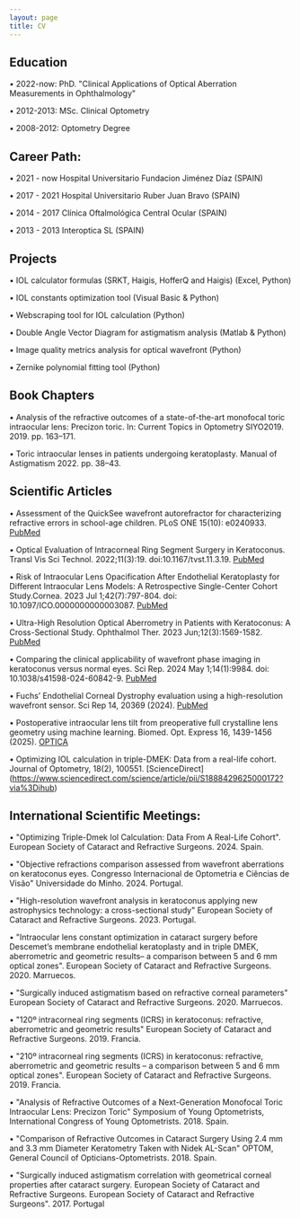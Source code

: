 ```yaml
---
layout: page
title: CV
---
```

## Education 

•	2022-now: PhD. "Clinical Applications of Optical Aberration Measurements in Ophthalmology"

•	2012-2013: MSc. Clinical Optometry

•	2008-2012: Optometry Degree 


## Career Path:

•	2021 - now	 Hospital Universitario Fundacion Jiménez Díaz (SPAIN)

•	2017 - 2021  Hospital Universitario Ruber Juan Bravo (SPAIN)

•	2014 - 2017  Clínica Oftalmológica Central Ocular (SPAIN)

•	2013 - 2013  Interoptica SL (SPAIN)

## Projects

• 	IOL calculator formulas (SRKT, Haigis, HofferQ and Haigis) (Excel, Python)

•	IOL constants optimization tool (Visual Basic & Python)

•	Webscraping tool for IOL calculation (Python)

•	Double Angle Vector Diagram for astigmatism analysis (Matlab & Python)

•	Image quality metrics analysis for optical wavefront (Python)

•	Zernike polynomial fitting tool (Python)


## Book Chapters
•	Analysis of the refractive outcomes of a state-of-the-art monofocal toric intraocular lens: Precizon toric.
In: Current Topics in Optometry SIYO2019. 2019. pp. 163–171.

•	Toric intraocular lenses in patients undergoing keratoplasty.
Manual of Astigmatism 2022. pp. 38–43.

## Scientific Articles

•	Assessment of the QuickSee wavefront autorefractor for characterizing refractive errors in school-age children.
PLoS ONE 15(10): e0240933. [PubMed](https://pubmed.ncbi.nlm.nih.gov/33112912/)

•	Optical Evaluation of Intracorneal Ring Segment Surgery in Keratoconus.
Transl Vis Sci Technol. 2022;11(3):19. doi:10.1167/tvst.11.3.19. [PubMed](https://pubmed.ncbi.nlm.nih.gov/35289835/)

•	Risk of Intraocular Lens Opacification After Endothelial Keratoplasty for Different Intraocular Lens Models: A Retrospective Single-Center Cohort Study.Cornea. 2023 Jul 1;42(7):797-804. doi: 10.1097/ICO.0000000000003087. [PubMed](https://pubmed.ncbi.nlm.nih.gov/36633939/)

•	Ultra-High Resolution Optical Aberrometry in Patients with Keratoconus: A Cross-Sectional Study.
Ophthalmol Ther. 2023 Jun;12(3):1569-1582. [PubMed](https://pubmed.ncbi.nlm.nih.gov/36856979/)

•	Comparing the clinical applicability of wavefront phase imaging in keratoconus versus normal eyes.
Sci Rep. 2024 May 1;14(1):9984. doi: 10.1038/s41598-024-60842-9. [PubMed](https://pubmed.ncbi.nlm.nih.gov/38693352/)

•	Fuchs’ Endothelial Corneal Dystrophy evaluation using a high-resolution wavefront sensor.
Sci Rep 14, 20369 (2024). [PubMed](https://pubmed.ncbi.nlm.nih.gov/39223223/)

•	Postoperative intraocular lens tilt from preoperative full crystalline lens geometry using machine learning. Biomed. Opt. Express 16, 1439-1456 (2025). [OPTICA](https://opg.optica.org/boe/fulltext.cfm?uri=boe-16-4-1439&id=569143)

•	Optimizing IOL calculation in triple-DMEK: Data from a real-life cohort. Journal of Optometry, 18(2), 100551. [ScienceDirect] (https://www.sciencedirect.com/science/article/pii/S1888429625000172?via%3Dihub)

## International Scientific Meetings:

•	"Optimizing Triple-Dmek Iol Calculation: Data From A Real-Life Cohort". European Society of Cataract and Refractive Surgeons. 2024. Spain.

•	"Objective refractions comparison assessed from wavefront aberrations on keratoconus eyes. Congresso Internacional de Optometria e Ciências de Visão" Universidade do Minho. 2024. Portugal.
 
 •	"High-resolution wavefront analysis in keratoconus applying new astrophysics technology:  a cross-sectional study" European Society of Cataract and Refractive Surgeons. 2023. Portugal.

 •	"Intraocular lens constant optimization in cataract surgery before Descemet’s membrane endothelial keratoplasty and in triple DMEK, aberrometric and geometric results– a comparison between 5 and 6 mm optical zones". European Society of Cataract and Refractive Surgeons. 2020. Marruecos.

 •	 "Surgically induced astigmatism based on refractive corneal parameters"  European Society of Cataract and Refractive Surgeons. 2020. Marruecos.

 •	"120º intracorneal ring segments (ICRS) in keratoconus: refractive, aberrometric and
 geometric results" European Society of Cataract and Refractive Surgeons. 2019. Francia.

 •	"210º intracorneal ring segments (ICRS) in keratoconus: refractive, aberrometric and
 geometric results – a comparison between 5 and 6 mm optical zones". European Society of Cataract and Refractive
 Surgeons. 2019. Francia.

•	"Analysis of Refractive Outcomes of a Next-Generation Monofocal Toric Intraocular Lens: Precizon Toric"
Symposium of Young Optometrists, International Congress of Young Optometrists. 2018. Spain.

•	"Comparison of Refractive Outcomes in Cataract Surgery Using 2.4 mm and 3.3 mm Diameter Keratometry Taken with Nidek AL-Scan"
OPTOM, General Council of Opticians-Optometrists. 2018. Spain.

 •	"Surgically induced astigmatism correlation with geometrical corneal properties after cataract surgery. European Society of Cataract and Refractive Surgeons. European Society of Cataract and Refractive Surgeons". 2017. Portugal